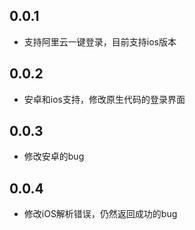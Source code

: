 ## 0.0.1

* 支持阿里云一键登录，目前支持ios版本

## 0.0.2
* 安卓和ios支持，修改原生代码的登录界面

## 0.0.3
* 修改安卓的bug

## 0.0.4
* 修改iOS解析错误，仍然返回成功的bug
